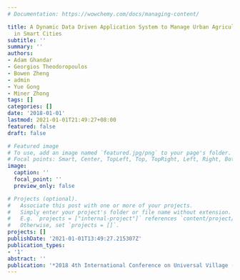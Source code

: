 ```yaml
---
# Documentation: https://wowchemy.com/docs/managing-content/

title: A Dynamic Data Driven Application System to Manage Urban Agricultural Ecosystems
  in Smart Cities
subtitle: ''
summary: ''
authors:
- Adam Ghandar
- Georgios Theodoropoulos
- Bowen Zheng
- admin
- Yue Gong
- Miner Zhong
tags: []
categories: []
date: '2018-01-01'
lastmod: 2021-01-01T21:49:27+08:00
featured: false
draft: false

# Featured image
# To use, add an image named `featured.jpg/png` to your page's folder.
# Focal points: Smart, Center, TopLeft, Top, TopRight, Left, Right, BottomLeft, Bottom, BottomRight.
image:
  caption: ''
  focal_point: ''
  preview_only: false

# Projects (optional).
#   Associate this post with one or more of your projects.
#   Simply enter your project's folder or file name without extension.
#   E.g. `projects = ["internal-project"]` references `content/project/deep-learning/index.md`.
#   Otherwise, set `projects = []`.
projects: []
publishDate: '2021-01-01T13:49:27.215307Z'
publication_types:
- '1'
abstract: ''
publication: '*2018 4th International Conference on Universal Village (UV)*'
---
```


